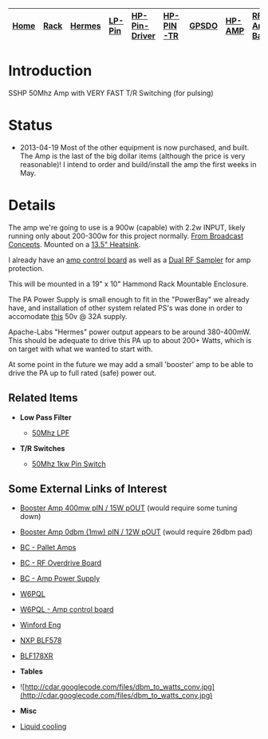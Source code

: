 |[Home](https://code.google.com/p/cdar/wiki/Home)|[Rack](https://code.google.com/p/cdar/wiki/RackMountSystem)|[Hermes](https://code.google.com/p/cdar/wiki/HermesSetup)|[LP-Pin](https://code.google.com/p/cdar/wiki/LowPowerPinSwitchTTL)|[HP-Pin-Driver](https://code.google.com/p/cdar/wiki/PIN_SWITCH_DRIVER)|[HP-PIN-TR](https://code.google.com/p/cdar/wiki/50Mhz_1kw_Lumped_Element_PIN_SWITCH)|[GPSDO](https://code.google.com/p/cdar/wiki/GPSDO)|[HP-AMP](https://code.google.com/p/cdar/wiki/FastHighPower50MhzAmp)|[RF-Amp-Bay](https://code.google.com/p/cdar/wiki/RFAmpBay)|[Power-Bay](https://code.google.com/p/cdar/wiki/PowerBay)|[SDR-Bay](https://code.google.com/p/cdar/wiki/SDRBay)|[External](https://code.google.com/p/cdar/wiki/EnternalLinks)|
|:-----------------------------------------------|:----------------------------------------------------------|:--------------------------------------------------------|:-----------------------------------------------------------------|:---------------------------------------------------------------------|:-----------------------------------------------------------------------------------|:-------------------------------------------------|:------------------------------------------------------------------|:---------------------------------------------------------|:--------------------------------------------------------|:----------------------------------------------------|:------------------------------------------------------------|

# Introduction #

SSHP 50Mhz Amp with VERY FAST T/R Switching (for pulsing)

# Status #

  * 2013-04-19 Most of the other equipment is now purchased, and built.  The Amp is the last of the big dollar items (although the price is very reasonable)!  I intend to order and build/install the amp the first weeks in May.

# Details #

The amp we're going to use is a 900w (capable) with 2.2w INPUT, likely running only about 200-300w for this project normally.  [From Broadcast Concepts](http://www.broadcastconcepts.com/FM-Amplifiers-30w-2kW/FM-Pallet-Amplifiers/BLF178XR%20900W%20FM%20Pallet%20Amplifier).  Mounted on a [13.5" Heatsink](http://www.broadcastconcepts.com/Pallet-Amp-HeatSinks/13.5%22%20Bonded%20Heat%20Sink).

I already have an [amp control board](http://www.w6pql.com/amplifier_control_board.htm) as well as a [Dual RF Sampler](http://www.w6pql.com/Sampling_RF_Power.htm) for amp protection.

This will be mounted in a 19" x 10" Hammond Rack Mountable Enclosure.

The PA Power Supply is small enough to fit in the "PowerBay" we already have, and installation of other system related PS's was done in order to accomodate [this](http://www.broadcastconcepts.com/DC-Power-Supplies-Pallet-Amps/MeanWell%201500W%2048V%20DC%20Power%20Supply) 50v @ 32A supply.

Apache-Labs "Hermes" power output appears to be around 380-400mW.  This should be adequate to drive this PA up to about 200+ Watts, which is on target with what we wanted to start with.

At some point in the future we may add a small 'booster' amp to be able to drive the PA up to full rated (safe) power out.

## Related Items ##

  * **Low Pass Filter**
    * [50Mhz LPF](http://code.google.com/p/cdar/wiki/50Mhz_1kw_Low_Pass_Filter_K1WHS)

  * **T/R Switches**
    * [50Mhz 1kw Pin Switch](http://code.google.com/p/cdar/wiki/50Mhz_1kw_Lumped_Element_PIN_SWITCH)

## Some External Links of Interest ##

  * [Booster Amp 400mw pIN / 15W pOUT](http://www.broadcastconcepts.com/FM-Amplifiers-30w-2kW/FM-Pallet-Amplifiers/FM-Pallet-Drivers?product_id=158) (would require some tuning down)
  * [Booster Amp 0dbm (1mw) pIN / 12W pOUT](http://www.broadcastconcepts.com/TV-Amplifier/TV-Amplifiers-55-88MHz%20-LO-VHF/55-88MHz%2012W%20Band%20I%20VHF%20TV%20Driver) (would require 26dbm pad)
  * [BC -  Pallet Amps](http://www.broadcastconcepts.com)
  * [BC - RF Overdrive Board](http://www.broadcastconcepts.com/coax-heatsinks-power-supplies-resistors-fans-/RF%20Overdrive%20PCB%2030%20to%20250MHz)
  * [BC - Amp Power Supply](http://www.broadcastconcepts.com/DC-Power-Supplies-Pallet-Amps/MeanWell%201500W%2048V%20DC%20Power%20Supply)
  * [W6PQL](http://www.w6pql.com/)
  * [W6PQL - Amp control board](http://www.w6pql.com/amplifier_control_board.htm)
  * [Winford Eng](http://www.winfordeng.com/products/cat_brk.php)
  * [NXP BLF578](http://www.nxp.com/documents/data_sheet/BLF578.pdf)
  * [BLF178XR](http://www.broadcastconcepts.com/FM-Amplifiers-30w-2kW/FM-Pallet-Amplifiers/BLF178XR%20900W%20FM%20Pallet%20Amplifier)

  * **Tables**
  * ![http://cdar.googlecode.com/files/dbm_to_watts_conv.jpg](http://cdar.googlecode.com/files/dbm_to_watts_conv.jpg)

  * **Misc**
  * [Liquid cooling](http://www.shop.customthermoelectric.com/Water-Block-Assembly-All-Copper-30-x-30-x-085-WBA-30-085-CU-01.htm)